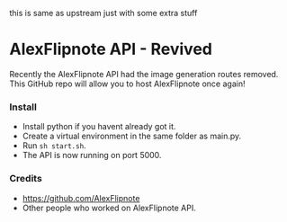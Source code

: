 this is same as upstream just with some extra stuff

# AlexFlipnote API - Revived
Recently the AlexFlipnote API had the image generation routes removed.  
This GitHub repo will allow you to host AlexFlipnote once again!  

### Install
- Install python if you havent already got it.  
- Create a virtual environment in the same folder as main.py.  
- Run `sh start.sh`.  
- The API is now running on port 5000.  

### Credits
- https://github.com/AlexFlipnote  
- Other people who worked on AlexFlipnote API.  

